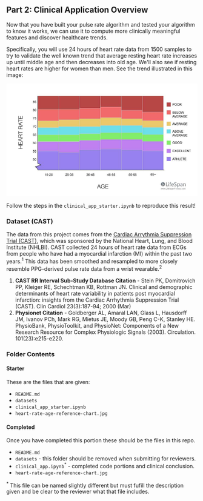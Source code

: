 ## Part 2: Clinical Application Overview

Now that you have built your pulse rate algorithm and tested your algorithm to know it works, we can use it to compute more clinically meaningful features and discover healthcare trends.

Specifically, you will use 24 hours of heart rate data from 1500 samples to try to validate the well known trend that average resting heart rate increases up until middle age and then decreases into old age. We'll also see if resting heart rates are higher for women than men. See the trend illustrated in this image:

![heart-rate-age-ref-chart](heart-rate-age-reference-chart.jpg)

Follow the steps in the `clinical_app_starter.ipynb` to reproduce this result!

### Dataset (CAST)

The data from this project comes from the [Cardiac Arrythmia Suppression Trial (CAST)](https://physionet.org/content/crisdb/1.0.0/), which was sponsored by the National Heart, Lung, and Blood Institute (NHLBI). CAST collected 24 hours of heart rate data from ECGs from people who have had a myocardial infarction (MI) within the past two years.<sup>1</sup> This data has been smoothed and resampled to more closely resemble PPG-derived pulse rate data from a wrist wearable.<sup>2</sup>

1. **CAST RR Interval Sub-Study Database Citation** - Stein PK, Domitrovich PP, Kleiger RE, Schechtman KB, Rottman JN. Clinical and demographic determinants of heart rate variability in patients post myocardial infarction: insights from the Cardiac Arrhythmia Suppression Trial (CAST). Clin Cardiol 23(3):187-94; 2000 (Mar)
2. **Physionet Citation** - Goldberger AL, Amaral LAN, Glass L, Hausdorff JM, Ivanov PCh, Mark RG, Mietus JE, Moody GB, Peng C-K, Stanley HE. PhysioBank, PhysioToolkit, and PhysioNet: Components of a New Research Resource for Complex Physiologic Signals (2003). Circulation. 101(23):e215-e220.

### Folder Contents

#### Starter
These are the files that are given:
- `README.md`
- `datasets`
- `clinical_app_starter.ipynb`
- `heart-rate-age-reference-chart.jpg`

#### Completed
Once you have completed this portion these should be the files in this repo.
- `README.md`
- `datasets` - this folder should be removed when submitting for reviewers.
- `clinical_app.ipynb`<sup>*</sup> - completed code portions and clinical conclusion.
- `heart-rate-age-reference-chart.jpg`

<sup>*</sup> This file can be named slightly different but must fufill the description given and be clear to the reviewer what that file includes.
